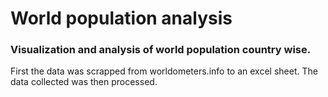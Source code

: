 # World population analysis
### Visualization and analysis of world population country wise.

First the data was scrapped from worldometers.info to an excel sheet.
The data collected was then processed.
